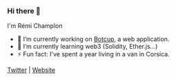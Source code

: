 ### Hi there 👋

I'm Rémi Champlon

- 🔭 I’m currently working on [Botcup](https://www.botcup.fr/plateforme/), a web application.
- 🌱 I’m currently learning web3 (Solidity, Ether.js...)
- ⚡ Fun fact: I've spent a year living in a van in Corsica.

[Twitter](https://twitter.com/Kazimir42_) | [Website](https://www.remi-champlon.fr/)
